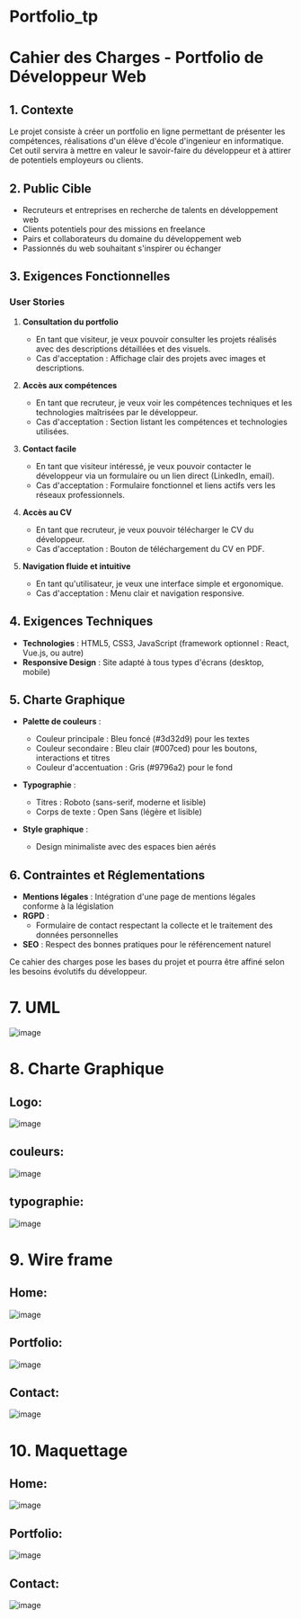 # Portfolio_tp

# Cahier des Charges - Portfolio de Développeur Web

## 1. Contexte
Le projet consiste à créer un portfolio en ligne permettant de présenter les compétences, réalisations d'un élève d'école d'ingenieur en informatique. Cet outil servira à mettre en valeur le savoir-faire du développeur et à attirer de potentiels employeurs ou clients.

## 2. Public Cible
- Recruteurs et entreprises en recherche de talents en développement web
- Clients potentiels pour des missions en freelance
- Pairs et collaborateurs du domaine du développement web
- Passionnés du web souhaitant s'inspirer ou échanger

## 3. Exigences Fonctionnelles

### User Stories
1. **Consultation du portfolio**
   - En tant que visiteur, je veux pouvoir consulter les projets réalisés avec des descriptions détaillées et des visuels.
   - Cas d'acceptation : Affichage clair des projets avec images et descriptions.

2. **Accès aux compétences**
   - En tant que recruteur, je veux voir les compétences techniques et les technologies maîtrisées par le développeur.
   - Cas d'acceptation : Section listant les compétences et technologies utilisées.

3. **Contact facile**
   - En tant que visiteur intéressé, je veux pouvoir contacter le développeur via un formulaire ou un lien direct (LinkedIn, email).
   - Cas d'acceptation : Formulaire fonctionnel et liens actifs vers les réseaux professionnels.

4. **Accès au CV**
   - En tant que recruteur, je veux pouvoir télécharger le CV du développeur.
   - Cas d'acceptation : Bouton de téléchargement du CV en PDF.

5. **Navigation fluide et intuitive**
   - En tant qu'utilisateur, je veux une interface simple et ergonomique.
   - Cas d'acceptation : Menu clair et navigation responsive.

## 4. Exigences Techniques
- **Technologies** : HTML5, CSS3, JavaScript (framework optionnel : React, Vue.js, ou autre)
- **Responsive Design** : Site adapté à tous types d'écrans (desktop, mobile)

## 5. Charte Graphique
- **Palette de couleurs** :
  - Couleur principale : Bleu foncé (#3d32d9) pour les textes
  - Couleur secondaire : Bleu clair (#007ced) pour les boutons, interactions et titres
  - Couleur d'accentuation : Gris (#9796a2) pour le fond

- **Typographie** :
  - Titres : Roboto (sans-serif, moderne et lisible)
  - Corps de texte : Open Sans (légère et lisible)

- **Style graphique** :
  - Design minimaliste avec des espaces bien aérés

## 6. Contraintes et Réglementations
- **Mentions légales** : Intégration d'une page de mentions légales conforme à la législation
- **RGPD** :
  - Formulaire de contact respectant la collecte et le traitement des données personnelles
- **SEO** : Respect des bonnes pratiques pour le référencement naturel

Ce cahier des charges pose les bases du projet et pourra être affiné selon les besoins évolutifs du développeur.

# 7. UML


![image](https://github.com/user-attachments/assets/23508d8b-0485-4724-9811-8f90a9ccecc7)


# 8. Charte Graphique

## Logo:


![image](https://github.com/user-attachments/assets/c7f5a562-c4da-41d3-868a-dc1554748729)


## couleurs:

![image](https://github.com/user-attachments/assets/8abd6ee9-9d73-4e32-abd4-c2a75b5ee9c3)


## typographie:

![image](https://github.com/user-attachments/assets/cec384c4-4823-4234-9f45-532483d90614)


# 9. Wire frame

## Home:

![image](https://github.com/user-attachments/assets/d142e1e7-99f8-4a76-80e5-3650ff1734d3)

## Portfolio:

![image](https://github.com/user-attachments/assets/9a0a0f7d-85f8-424f-9e26-b57743e5b7b1)

## Contact:

![image](https://github.com/user-attachments/assets/bd5c345d-9593-4549-ab1f-b4a3f9459ef3)


# 10. Maquettage

## Home:

![image](https://github.com/user-attachments/assets/a0c9a535-7d87-487e-9858-1991f16767ab)


## Portfolio:

![image](https://github.com/user-attachments/assets/54791c14-0bc3-4ae5-88f1-fbd019dc7a12)


## Contact:

![image](https://github.com/user-attachments/assets/206bae11-3115-4a55-bde4-95830c79daa7)






